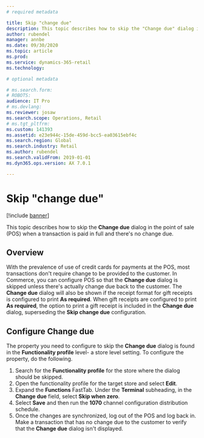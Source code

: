 ```yaml
---
# required metadata

title: Skip "change due"
description: This topic describes how to skip the "Change due" dialog in the point of sale (POS) when a transaction is paid in full and there is no change due.
author: rubendel
manager: annbe
ms.date: 09/30/2020
ms.topic: article
ms.prod: 
ms.service: dynamics-365-retail
ms.technology: 

# optional metadata

# ms.search.form: 
# ROBOTS: 
audience: IT Pro
# ms.devlang: 
ms.reviewer: josaw
ms.search.scope: Operations, Retail
# ms.tgt_pltfrm: 
ms.custom: 141393
ms.assetid: e23e944c-15de-459d-bcc5-ea03615ebf4c
ms.search.region: Global
ms.search.industry: Retail
ms.author: rubendel
ms.search.validFrom: 2019-01-01
ms.dyn365.ops.version: AX 7.0.1

---
```


# Skip "change due"

[!include [banner](../includes/banner.md)]

This topic describes how to skip the **Change due** dialog in the point of sale (POS) when a transaction is paid in full and there's no change due.

## Overview

With the prevalence of use of credit cards for payments at the POS, most transactions don't require change to be provided to the customer. In Commerce, you can configure POS so that the  **Change due** dialog is skipped unless there's actually change due back to the customer. The **Change due** dialog will also be shown if the receipt format for gift receipts is configured to print **As required**. When gift receipts are configured to print **As required**, the option to print a gift receipt is included in the **Change due** dialog, superseding the **Skip change due** configuration.

## Configure **Change due** 

The property you need to configure to skip the **Change due** dialog is found in the **Functionality profile** level- a store level setting. To configure the property, do the following.
1. Search for the **Functionality profile** for the store where the dialog should be skipped.
1. Open the functionality profile for the target store and select **Edit**. 
1. Expand the **Functions** FastTab. Under the **Terminal** subheading, in the **Change due** field, select **Skip when zero**. 
1. Select **Save** and then run the **1070** channel configuration distribution schedule.
1. Once the changes are synchronized, log out of the POS and log back in. Make a transaction that has no change due to the customer to verify that the **Change due** dialog isn't displayed.  
